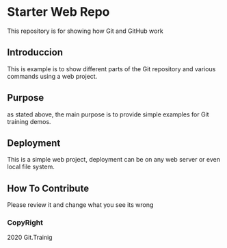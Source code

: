 # Starter Web Repo

This repository is for showing how Git and GitHub work

## Introduccion

This is example is to show different parts of the Git repository and
various commands using a web project.

## Purpose

as stated above, the main purpose is to provide
simple examples for Git training demos.

## Deployment

This is a simple web project, deployment can be on any web server or 
even local file system.

## How To Contribute
Please review it and change what you see its wrong

### CopyRight
2020 Git.Trainig
